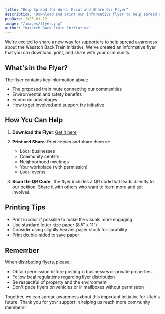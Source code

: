 ```yaml
---
title: "Help Spread the Word: Print and Share Our Flyer"
description: "Download and print our informative flyer to help spread awareness about the Wasatch Back Train initiative"
pubDate: 2025-01-12
image: "/images/flyer.png"
author: "Wasatch Back Train Initiative"
---
```


We're excited to share a new way for supporters to help spread awareness about the Wasatch Back Train initiative. We've created an informative flyer that you can download, print, and share with your community.

## What's in the Flyer?

The flyer contains key information about:

- The proposed train route connecting our communities
- Environmental and safety benefits
- Economic advantages
- How to get involved and support the initiative

## How You Can Help

1. **Download the Flyer**: <a href="/new-flyer.pdf" class="text-blue-600 hover:text-blue-800">Get it here</a>
2. **Print and Share**: Print copies and share them at:

   - Local businesses
   - Community centers
   - Neighborhood meetings
   - Your workplace (with permission)
   - Local events

3. **Scan the QR Code**: The flyer includes a QR code that leads directly to our petition. Share it with others who want to learn more and get involved.

## Printing Tips

- Print in color if possible to make the visuals more engaging
- Use standard letter-size paper (8.5" x 11")
- Consider using slightly heavier paper stock for durability
- Print double-sided to save paper

## Remember

When distributing flyers, please:

- Obtain permission before posting in businesses or private properties
- Follow local regulations regarding flyer distribution
- Be respectful of property and the environment
- Don't place flyers on vehicles or in mailboxes without permission

Together, we can spread awareness about this important initiative for Utah's future. Thank you for your support in helping us reach more community members!
